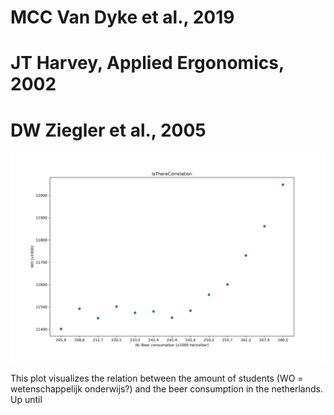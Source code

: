 <h1>MCC Van Dyke et al., 2019</h1>
<h1>JT Harvey, Applied Ergonomics, 2002</h1>
<h1>DW Ziegler et al., 2005</h1>

![image](istherecorrelation.jpg)

<p>This plot visualizes the relation between the amount of students (WO = wetenschappelijk onderwijs?) and the beer consumption in the netherlands.  Up until</p>
